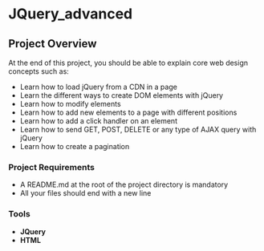 # JQuery_advanced

## Project Overview

At the end of this project, you should be able to explain core web design concepts such as:

- Learn how to load jQuery from a CDN in a page
- Learn the different ways to create DOM elements with jQuery
- Learn how to modify elements
- Learn how to add new elements to a page with different positions
- Learn how to add a click handler on an element
- Learn how to send GET, POST, DELETE or any type of AJAX query with jQuery
- Learn how to create a pagination

### Project Requirements
- A README.md at the root of the project directory is mandatory
- All your files should end with a new line

### Tools
- **JQuery**
- **HTML**

